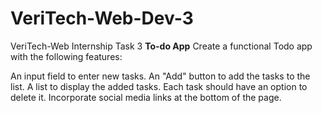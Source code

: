 # VeriTech-Web-Dev-3
VeriTech-Web Internship Task 3
 **To-do App**
Create a functional Todo app with the following features:

An input field to enter new tasks.
An "Add" button to add the tasks to the list.
A list to display the added tasks.
Each task should have an option to delete it.
Incorporate social media links at the bottom of the page.
